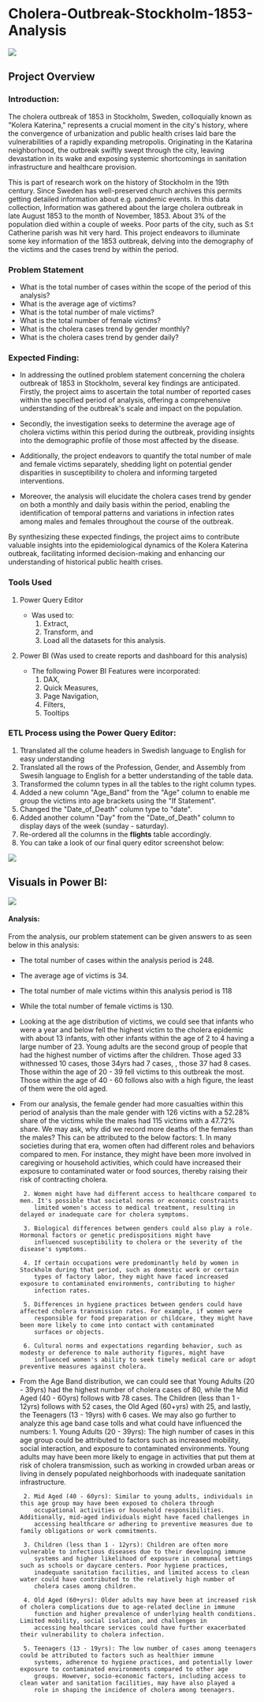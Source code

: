 # Cholera-Outbreak-Stockholm-1853-Analysis
![](Cholera_image.webp)

## Project Overview
### Introduction:
The cholera outbreak of 1853 in Stockholm, Sweden, colloquially known as "Kolera Katerina," represents a crucial moment in the city's history, where the convergence of urbanization and public health crises laid bare the vulnerabilities of a rapidly expanding metropolis. Originating in the Katarina neighborhood, the outbreak swiftly swept through the city, leaving devastation in its wake and exposing systemic shortcomings in sanitation infrastructure and healthcare provision.

This is part of research work on the history of Stockholm in the 19th century. Since Sweden has well-preserved church archives this permits getting detailed information about e.g. pandemic events. In this data collection, Information was gathered about the large cholera outbreak in late August 1853 to the month of November, 1853. About 3% of the population died within a couple of weeks. Poor parts of the city, such as S:t Catherine parish was hit very hard. This project endeavors to illuminate some key information of the 1853 outbreak, delving into the demography of the victims and the cases trend by within the period.

### Problem Statement
- What is the total number of cases within the scope of the period of this analysis?
- What is the average age of victims?
- What is the total number of male victims?
- What is the total number of female victims?
- What is the cholera cases trend by gender monthly?
- What is the cholera cases trend by gender daily?

### Expected Finding:
- In addressing the outlined problem statement concerning the cholera outbreak of 1853 in Stockholm, several key findings are anticipated. Firstly, the project aims to ascertain the total number of reported cases within the specified period of analysis, offering a comprehensive understanding of the outbreak's scale and impact on the population.

- Secondly, the investigation seeks to determine the average age of cholera victims within this period during the outbreak, providing insights into the demographic profile of those most affected by the disease.

- Additionally, the project endeavors to quantify the total number of male and female victims separately, shedding light on potential gender disparities in susceptibility to cholera and informing targeted interventions.

- Moreover, the analysis will elucidate the cholera cases trend by gender on both a monthly and daily basis within the period, enabling the identification of temporal patterns and variations in infection rates among males and females throughout the course of the outbreak.

By synthesizing these expected findings, the project aims to contribute valuable insights into the epidemiological dynamics of the Kolera Katerina outbreak, facilitating informed decision-making and enhancing our understanding of historical public health crises.

### Tools Used
1. Power Query Editor
    - Was used to:
        1. Extract,
        2. Transform, and
        3. Load all the datasets for this analysis.
           
2. Power BI (Was used to create reports and dashboard for this analysis)
    - The following Power BI Features were incorporated:
        1. DAX,
        2. Quick Measures,
        3. Page Navigation,
        4. Filters,
        5. Tooltips

### ETL Process using the Power Query Editor:
1. Ttranslated all the colume headers in Swedish language to English for easy understanding
2. Translated all the rows of the Profession, Gender, and Assembly from Swesih language to English for a better understanding of the table data.
3. Transformed the column types in all the tables to the right column types.
4. Added a new column "Age_Band" from the "Age" column to enable me group the victims into age brackets using the "If Statement".
5. Changed the "Date_of_Death" column type to "date".
6. Added another column "Day" from the "Date_of_Death" column to display days of the week (sunday - saturday).
6. Re-ordered all the columns in the **flights** table accordingly.
7. You can take a look of our final query editor screenshot below:
   
![](Power_Query_Editor.png)

## Visuals in Power BI:
![](Cholera_Outbreak_Stockholm_1853_Analysis_Dashboard1.jpg)

#### Analysis:
From the analysis, our problem statement can be given answers to as seen below in this analysis:
- The total number of cases within the analysis period is 248.
- The average age of victims is 34.
- The total number of male victims within this analysis period is 118
- While the total number of female victims is 130.
- Looking at the age distribution of victims, we could see that infants who were a year and below fell the highest victim to the cholera epidemic with about 13 infants, with other infants within the age of 2 to 4 having a large number of 23. Young adults are the second group of people that had the highest number of victims after the children. Those aged 33 withnessed 10 cases, those 34yrs had 7 cases, , those 37 had 8 cases. Those within the age of 20 - 39 fell victims to this outbreak the most. Those within the age of 40 - 60 follows also with a high figure, the least of them were the old aged.
- From our analysis, the female gender had more casualties within this period of analysis than the male gender with 126 victins with a 52.28% share of the victims while the males had 115 victims with a 47.72% share. We may ask, why did we record more deaths of the females than the males? This can be attributed to the below factors:
       1. In many societies during that era, women often had different roles and behaviors compared to men. For instance, they might 
          have been more involved in caregiving or household activities, which could have increased their exposure to contaminated water 
          or food sources, thereby raising their risk of contracting cholera.

       2. Women might have had different access to healthcare compared to men. It's possible that societal norms or economic constraints 
          limited women's access to medical treatment, resulting in delayed or inadequate care for cholera symptoms.

       3. Biological differences between genders could also play a role. Hormonal factors or genetic predispositions might have 
          influenced susceptibility to cholera or the severity of the disease's symptoms.

       4. If certain occupations were predominantly held by women in Stockholm during that period, such as domestic work or certain 
          types of factory labor, they might have faced increased exposure to contaminated environments, contributing to higher 
          infection rates.

       5. Differences in hygiene practices between genders could have affected cholera transmission rates. For example, if women were 
          responsible for food preparation or childcare, they might have been more likely to come into contact with contaminated 
          surfaces or objects.

       6. Cultural norms and expectations regarding behavior, such as modesty or deference to male authority figures, might have 
          influenced women's ability to seek timely medical care or adopt preventive measures against cholera.

- From the Age Band distribution, we can could see that Young Adults (20 - 39yrs) had the highest number of cholera cases of 80, while the Mid Aged (40 - 60yrs) follows witb 78 cases. The Children (less than 1 - 12yrs) follows with 52 cases, the Old Aged (60+yrs) with 25, and lastly, the Teenagers (13 - 19yrs) with 6 cases. We may also go further to analyze this age band case tolls and what could have influenced the numbers:
       1. Young Adults (20 - 39yrs): The high number of cases in this age group could be attributed to factors such as increased 
          mobility, social interaction, and exposure to contaminated environments. Young adults may have been more likely to engage in 
          activities that put them at risk of cholera transmission, such as working in crowded urban areas or living in densely 
          populated neighborhoods with inadequate sanitation infrastructure.

       2. Mid Aged (40 - 60yrs): Similar to young adults, individuals in this age group may have been exposed to cholera through 
          occupational activities or household responsibilities. Additionally, mid-aged individuals might have faced challenges in 
          accessing healthcare or adhering to preventive measures due to family obligations or work commitments.

       3. Children (less than 1 - 12yrs): Children are often more vulnerable to infectious diseases due to their developing immune 
          systems and higher likelihood of exposure in communal settings such as schools or daycare centers. Poor hygiene practices, 
          inadequate sanitation facilities, and limited access to clean water could have contributed to the relatively high number of 
          cholera cases among children.

       4. Old Aged (60+yrs): Older adults may have been at increased risk of cholera complications due to age-related decline in immune 
          function and higher prevalence of underlying health conditions. Limited mobility, social isolation, and challenges in 
          accessing healthcare services could have further exacerbated their vulnerability to cholera infection.

       5. Teenagers (13 - 19yrs): The low number of cases among teenagers could be attributed to factors such as healthier immune 
          systems, adherence to hygiene practices, and potentially lower exposure to contaminated environments compared to other age 
          groups. However, socio-economic factors, including access to clean water and sanitation facilities, may have also played a 
          role in shaping the incidence of cholera among teenagers.







